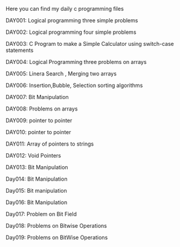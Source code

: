Here you can find  my daily c programming files



DAY001: Logical programming three simple problems

DAY002: Logical programming four simple problems

DAY003: C Program to make a Simple Calculator using switch-case statements

DAY004: Logical Programming three problems on arrays

DAY005: Linera Search , Merging two arrays 

DAY006: Insertion,Bubble, Selection sorting algorithms


DAY007: Bit Manipulation

DAY008: Problems on arrays


DAY009: pointer to pointer

DAY010: pointer to pointer

DAY011: Array of pointers to strings


DAY012: Void Pointers

DAY013: Bit Manipulation


Day014: Bit Manipulation


Day015: Bit manipulation

Day016: Bit Manipulation


Day017: Problem on Bit Field

Day018: Problems on Bitwise Operations

Day019: Problems on BitWise Operations
